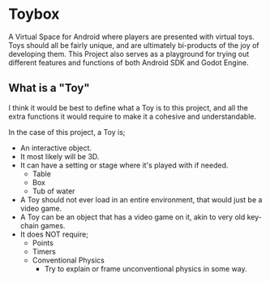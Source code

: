 # Toybox
A Virtual Space for Android where players are presented with virtual toys. Toys should all be fairly unique, and are ultimately bi-products of the joy of developing them. This Project also serves as a playground for trying out different features and functions of both Android SDK and Godot Engine.

## What is a "Toy"
I think it would be best to define what a Toy is to this project, and all the extra functions it would require to make it a cohesive and understandable.

In the case of this project, a Toy is; 
 - An interactive object. 
 - It most likely will be 3D. 
 - It can have a setting or stage where it's played with if needed. 
   - Table 
   - Box
   - Tub of water 
 - A Toy should not ever load in an entire environment, that would just be a video game. 
 - A Toy can be an object that has a video game on it, akin to very old key-chain games.
 - It does NOT require;
   - Points
   - Timers
   - Conventional Physics
	 - Try to explain or frame unconventional physics in some way.
 
